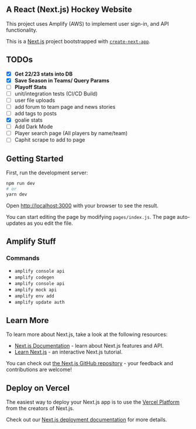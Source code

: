 ## A React (Next.js) Hockey Website

This project uses Amplify (AWS) to implement user sign-in, and API functionality.

This is a [Next.js](https://nextjs.org/) project bootstrapped with [`create-next-app`](https://github.com/vercel/next.js/tree/canary/packages/create-next-app).

## TODOs

- [x] **Get 22/23 stats into DB**
- [x] **Save Season in Teams/ Query Params**
- [ ] **Playoff Stats**
- [ ] unit/integration tests (CI/CD Build)
- [ ] user file uploads
- [ ] add forum to team page and news stories
- [ ] add tags to posts
- [x] goalie stats
- [ ] Add Dark Mode
- [ ] Player search page (All players by name/team)
- [ ] Caphit scrape to add to page

## Getting Started

First, run the development server:

```bash
npm run dev
# or
yarn dev
```

Open [http://localhost:3000](http://localhost:3000) with your browser to see the result.

You can start editing the page by modifying `pages/index.js`. The page auto-updates as you edit the file.

## Amplify Stuff

### Commands

- `amplify console api`
- `amplify codegen`
- `amplify console api`
- `amplify mock api`
- `amplify env add`
- `amplify update auth`

## Learn More

To learn more about Next.js, take a look at the following resources:

- [Next.js Documentation](https://nextjs.org/docs) - learn about Next.js features and API.
- [Learn Next.js](https://nextjs.org/learn) - an interactive Next.js tutorial.

You can check out [the Next.js GitHub repository](https://github.com/vercel/next.js/) - your feedback and contributions are welcome!

## Deploy on Vercel

The easiest way to deploy your Next.js app is to use the [Vercel Platform](https://vercel.com/import?utm_medium=default-template&filter=next.js&utm_source=create-next-app&utm_campaign=create-next-app-readme) from the creators of Next.js.

Check out our [Next.js deployment documentation](https://nextjs.org/docs/deployment) for more details.
